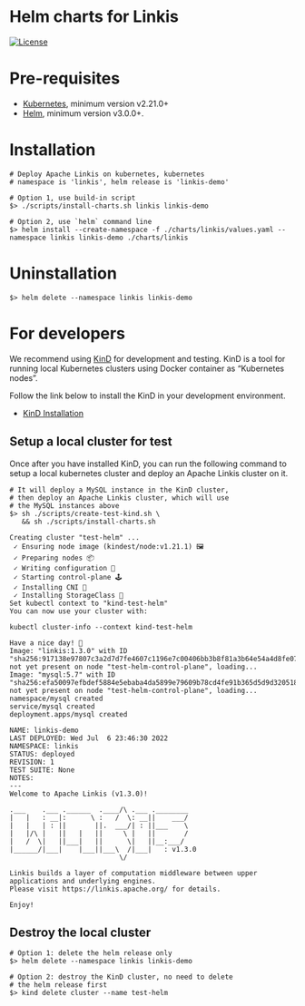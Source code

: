 Helm charts for Linkis 
==========

[![License](https://img.shields.io/badge/license-Apache%202-4EB1BA.svg)](https://www.apache.org/licenses/LICENSE-2.0.html)

# Pre-requisites
* [Kubernetes](https://kubernetes.io/docs/setup/), minimum version v2.21.0+
* [Helm](https://helm.sh/docs/intro/install/), minimum version v3.0.0+.

# Installation

```shell
# Deploy Apache Linkis on kubernetes, kubernetes 
# namespace is 'linkis', helm release is 'linkis-demo'

# Option 1, use build-in script
$> ./scripts/install-charts.sh linkis linkis-demo

# Option 2, use `helm` command line
$> helm install --create-namespace -f ./charts/linkis/values.yaml --namespace linkis linkis-demo ./charts/linkis 
```

# Uninstallation

```shell
$> helm delete --namespace linkis linkis-demo 
```

# For developers

We recommend using [KinD](https://kind.sigs.k8s.io/docs/user/quick-start/) for development and testing. 
KinD is a tool for running local Kubernetes clusters using Docker container as “Kubernetes nodes”.

Follow the link below to install the KinD in your development environment.

- [KinD Installation](https://kind.sigs.k8s.io/docs/user/quick-start/#installation)

## Setup a local cluster for test
Once after you have installed KinD, you can run the following command to setup a local kubernetes cluster and deploy an Apache Linkis cluster on it.

```shell
# It will deploy a MySQL instance in the KinD cluster,
# then deploy an Apache Linkis cluster, which will use 
# the MySQL instances above 
$> sh ./scripts/create-test-kind.sh \
   && sh ./scripts/install-charts.sh
   
Creating cluster "test-helm" ...
 ✓ Ensuring node image (kindest/node:v1.21.1) 🖼 
 ✓ Preparing nodes 📦  
 ✓ Writing configuration 📜 
 ✓ Starting control-plane 🕹️ 
 ✓ Installing CNI 🔌 
 ✓ Installing StorageClass 💾 
Set kubectl context to "kind-test-helm"
You can now use your cluster with:

kubectl cluster-info --context kind-test-helm

Have a nice day! 👋
Image: "linkis:1.3.0" with ID "sha256:917138e97807c3a2d7d7fe4607c1196e7c00406bb3b8f81a3b64e54a4d8fe074" not yet present on node "test-helm-control-plane", loading...
Image: "mysql:5.7" with ID "sha256:efa50097efbdef5884e5ebaba4da5899e79609b78cd4fe91b365d5d9d3205188" not yet present on node "test-helm-control-plane", loading...
namespace/mysql created
service/mysql created
deployment.apps/mysql created

NAME: linkis-demo
LAST DEPLOYED: Wed Jul  6 23:46:30 2022
NAMESPACE: linkis
STATUS: deployed
REVISION: 1
TEST SUITE: None
NOTES:
---
Welcome to Apache Linkis (v1.3.0)!

.___    .___ .______  .____/\ .___ .________
|   |   : __|:      \ :   /  \: __||    ___/
|   |   | : ||       ||.  ___/| : ||___    \
|   |/\ |   ||   |   ||     \ |   ||       /
|   /  \|   ||___|   ||      \|   ||__:___/
|______/|___|    |___||___\  /|___|   : v1.3.0
                           \/

Linkis builds a layer of computation middleware between upper applications and underlying engines.
Please visit https://linkis.apache.org/ for details.

Enjoy!

```

## Destroy the local cluster
```shell
# Option 1: delete the helm release only
$> helm delete --namespace linkis linkis-demo 

# Option 2: destroy the KinD cluster, no need to delete
# the helm release first
$> kind delete cluster --name test-helm
```